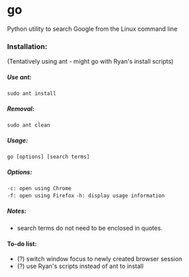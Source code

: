 # go
Python utility to search Google from the Linux command line

### Installation:

(Tentatively using ant - might go with Ryan's install scripts)

##### Use ant:

`sudo ant install`

##### Removal:

`sudo ant clean`

##### Usage:  
`go [options] [search terms]`

##### Options:
`-c: open using Chrome`  
`-f: open using Firefox`
`-h: display usage information`

##### Notes:
- search terms do not need to be enclosed in quotes.

#### To-do list:
- (?) switch window focus to newly created browser session
- (?) use Ryan's scripts instead of ant to install
